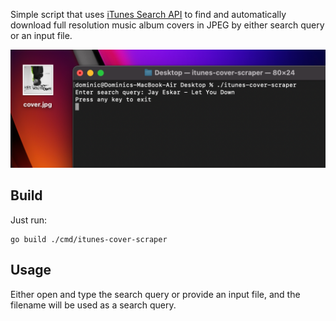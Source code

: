 Simple script that uses [iTunes Search API](https://developer.apple.com/library/archive/documentation/AudioVideo/Conceptual/iTuneSearchAPI/index.html) to find and automatically download full resolution music album covers in JPEG by either search query or an input file.

![Screenshot](/screenshot.png?raw=true "Screenshot")

Build
---
Just run:

    go build ./cmd/itunes-cover-scraper

Usage
---
Either open and type the search query or provide an input file, and the filename will be used as a search query.